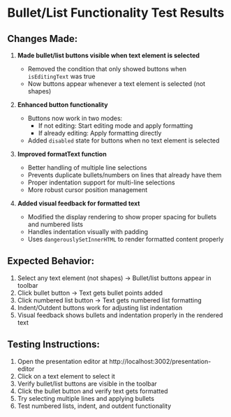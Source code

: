 # Bullet/List Functionality Test Results

## Changes Made:

1. **Made bullet/list buttons visible when text element is selected**
   - Removed the condition that only showed buttons when `isEditingText` was true
   - Now buttons appear whenever a text element is selected (not shapes)

2. **Enhanced button functionality**
   - Buttons now work in two modes:
     - If not editing: Start editing mode and apply formatting
     - If already editing: Apply formatting directly
   - Added `disabled` state for buttons when no text element is selected

3. **Improved formatText function**
   - Better handling of multiple line selections
   - Prevents duplicate bullets/numbers on lines that already have them
   - Proper indentation support for multi-line selections
   - More robust cursor position management

4. **Added visual feedback for formatted text**
   - Modified the display rendering to show proper spacing for bullets and numbered lists
   - Handles indentation visually with padding
   - Uses `dangerouslySetInnerHTML` to render formatted content properly

## Expected Behavior:

1. Select any text element (not shapes) → Bullet/list buttons appear in toolbar
2. Click bullet button → Text gets bullet points added
3. Click numbered list button → Text gets numbered list formatting
4. Indent/Outdent buttons work for adjusting list indentation
5. Visual feedback shows bullets and indentation properly in the rendered text

## Testing Instructions:

1. Open the presentation editor at http://localhost:3002/presentation-editor
2. Click on a text element to select it
3. Verify bullet/list buttons are visible in the toolbar
4. Click the bullet button and verify text gets formatted
5. Try selecting multiple lines and applying bullets
6. Test numbered lists, indent, and outdent functionality